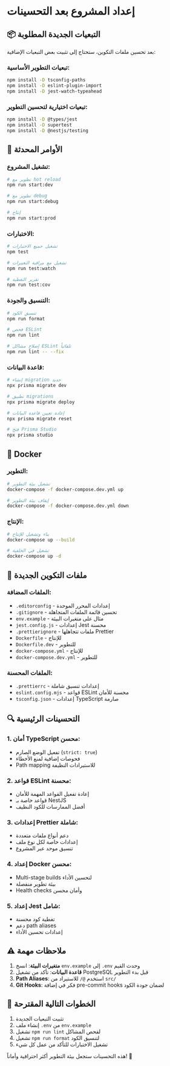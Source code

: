 # إعداد المشروع بعد التحسينات

## 📦 التبعيات الجديدة المطلوبة

بعد تحسين ملفات التكوين، ستحتاج إلى تثبيت بعض التبعيات الإضافية:

### تبعيات التطوير الأساسية:

```bash
npm install -D tsconfig-paths
npm install -D eslint-plugin-import
npm install -D jest-watch-typeahead
```

### تبعيات اختيارية لتحسين التطوير:

```bash
npm install -D @types/jest
npm install -D supertest
npm install -D @nestjs/testing
```

## 🔧 الأوامر المحدثة

### تشغيل المشروع:

```bash
# تطوير مع hot reload
npm run start:dev

# تطوير مع debug
npm run start:debug

# إنتاج
npm run start:prod
```

### الاختبارات:

```bash
# تشغيل جميع الاختبارات
npm test

# تشغيل مع مراقبة التغييرات
npm run test:watch

# تقرير التغطية
npm run test:cov
```

### التنسيق والجودة:

```bash
# تنسيق الكود
npm run format

# فحص ESLint
npm run lint

# إصلاح مشاكل ESLint تلقائياً
npm run lint -- --fix
```

### قاعدة البيانات:

```bash
# إنشاء migration جديد
npx prisma migrate dev

# تطبيق migrations
npx prisma migrate deploy

# إعادة تعيين قاعدة البيانات
npx prisma migrate reset

# فتح Prisma Studio
npx prisma studio
```

## 🐳 Docker

### التطوير:

```bash
# تشغيل بيئة التطوير
docker-compose -f docker-compose.dev.yml up

# إيقاف بيئة التطوير
docker-compose -f docker-compose.dev.yml down
```

### الإنتاج:

```bash
# بناء وتشغيل للإنتاج
docker-compose up --build

# تشغيل في الخلفية
docker-compose up -d
```

## 📝 ملفات التكوين الجديدة

### الملفات المضافة:

- `.editorconfig` - إعدادات المحرر الموحدة
- `.gitignore` - تحسين قائمة الملفات المتجاهلة
- `env.example` - مثال على متغيرات البيئة
- `jest.config.js` - إعدادات Jest محسنة
- `.prettierignore` - ملفات تتجاهلها Prettier
- `Dockerfile` - للإنتاج
- `Dockerfile.dev` - للتطوير
- `docker-compose.yml` - للإنتاج
- `docker-compose.dev.yml` - للتطوير

### الملفات المحسنة:

- `.prettierrc` - إعدادات تنسيق شاملة
- `eslint.config.mjs` - قواعد ESLint محسنة للأمان
- `tsconfig.json` - إعدادات TypeScript صارمة

## 🔍 التحسينات الرئيسية

### 1. أمان TypeScript محسن:

- تفعيل الوضع الصارم (`strict: true`)
- فحوصات إضافية لمنع الأخطاء
- Path mapping للاستيرادات النظيفة

### 2. قواعد ESLint محسنة:

- إعادة تفعيل القواعد المهمة للأمان
- قواعد خاصة بـ NestJS
- أفضل الممارسات للكود النظيف

### 3. إعدادات Prettier شاملة:

- دعم أنواع ملفات متعددة
- إعدادات خاصة لكل نوع ملف
- تنسيق موحد عبر المشروع

### 4. إعداد Docker محسن:

- Multi-stage builds لتحسين الأداء
- بيئة تطوير منفصلة
- Health checks وأمان محسن

### 5. إعداد Jest شامل:

- تغطية كود محسنة
- دعم path aliases
- إعدادات تحسين الأداء

## ⚠️ ملاحظات مهمة

1. **متغيرات البيئة**: انسخ `env.example` إلى `.env` وحدث القيم
2. **قاعدة البيانات**: تأكد من تشغيل PostgreSQL قبل بدء التطوير
3. **Path Aliases**: استخدم `@/` للاستيراد من `src/`
4. **Git Hooks**: فكر في إضافة pre-commit hooks لضمان جودة الكود

## 🚀 الخطوات التالية المقترحة

1. تثبيت التبعيات الجديدة
2. إنشاء ملف `.env` من `env.example`
3. تشغيل `npm run lint` لفحص المشاكل
4. تشغيل `npm run format` لتنسيق الكود
5. تشغيل الاختبارات للتأكد من عمل كل شيء

هذه التحسينات ستجعل بيئة التطوير أكثر احترافية وأماناً! 🎉
